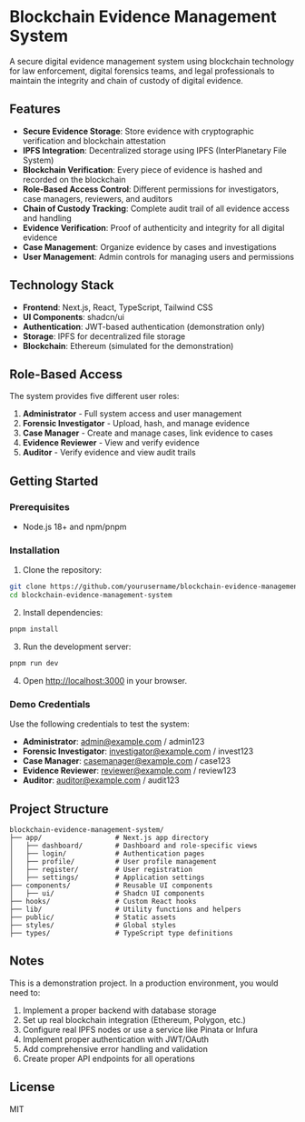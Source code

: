# Blockchain Evidence Management System

A secure digital evidence management system using blockchain technology for law enforcement, digital forensics teams, and legal professionals to maintain the integrity and chain of custody of digital evidence.

## Features

- **Secure Evidence Storage**: Store evidence with cryptographic verification and blockchain attestation
- **IPFS Integration**: Decentralized storage using IPFS (InterPlanetary File System)
- **Blockchain Verification**: Every piece of evidence is hashed and recorded on the blockchain
- **Role-Based Access Control**: Different permissions for investigators, case managers, reviewers, and auditors
- **Chain of Custody Tracking**: Complete audit trail of all evidence access and handling
- **Evidence Verification**: Proof of authenticity and integrity for all digital evidence
- **Case Management**: Organize evidence by cases and investigations
- **User Management**: Admin controls for managing users and permissions

## Technology Stack

- **Frontend**: Next.js, React, TypeScript, Tailwind CSS
- **UI Components**: shadcn/ui
- **Authentication**: JWT-based authentication (demonstration only)
- **Storage**: IPFS for decentralized file storage
- **Blockchain**: Ethereum (simulated for the demonstration)

## Role-Based Access

The system provides five different user roles:

1. **Administrator** - Full system access and user management
2. **Forensic Investigator** - Upload, hash, and manage evidence
3. **Case Manager** - Create and manage cases, link evidence to cases
4. **Evidence Reviewer** - View and verify evidence
5. **Auditor** - Verify evidence and view audit trails

## Getting Started

### Prerequisites

- Node.js 18+ and npm/pnpm

### Installation

1. Clone the repository:
```bash
git clone https://github.com/yourusername/blockchain-evidence-management-system.git
cd blockchain-evidence-management-system
```

2. Install dependencies:
```bash
pnpm install
```

3. Run the development server:
```bash
pnpm run dev
```

4. Open [http://localhost:3000](http://localhost:3000) in your browser.

### Demo Credentials

Use the following credentials to test the system:

- **Administrator**: admin@example.com / admin123
- **Forensic Investigator**: investigator@example.com / invest123
- **Case Manager**: casemanager@example.com / case123
- **Evidence Reviewer**: reviewer@example.com / review123
- **Auditor**: auditor@example.com / audit123

## Project Structure

```
blockchain-evidence-management-system/
├── app/                  # Next.js app directory
│   ├── dashboard/        # Dashboard and role-specific views
│   ├── login/            # Authentication pages
│   ├── profile/          # User profile management
│   ├── register/         # User registration
│   ├── settings/         # Application settings
├── components/           # Reusable UI components
│   ├── ui/               # Shadcn UI components
├── hooks/                # Custom React hooks
├── lib/                  # Utility functions and helpers
├── public/               # Static assets
├── styles/               # Global styles
├── types/                # TypeScript type definitions
```

## Notes

This is a demonstration project. In a production environment, you would need to:

1. Implement a proper backend with database storage
2. Set up real blockchain integration (Ethereum, Polygon, etc.)
3. Configure real IPFS nodes or use a service like Pinata or Infura
4. Implement proper authentication with JWT/OAuth
5. Add comprehensive error handling and validation
6. Create proper API endpoints for all operations

## License

MIT